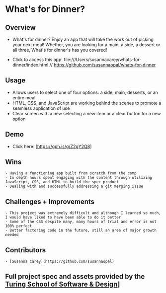 # What's for Dinner?

## Overview

- What's for dinner? Enjoy an app that will take the work out of picking your next meal! Whether, you are looking for a main, a side, a dessert or all three, What's for dinner's has you covered!

- Click to access this app: file:///Users/susannacarey/whats-for-dinner/index.html // https://github.com/susannaopal/whats-for-dinner

## Usage

  - Allows users to select one of four options: a side, main, desserts, or an entire meal
  - HTML, CSS, and JavaScript are working behind the scenes to promote a seamless application of use
  - Clear screen with a new selecting a new item or a clear button for a new option

## Demo

  - Click here: [https://gph.is/g/Z2gY2Q8]


## Wins

  	- Having a functioning app built from scratch from the comp
  	- In depth hours spent engaging with the content through utilizing JavaScript, CSS, and HTML to build the spec product
    - Dealing with and successfully addressing a git merging issue

## Challenges + Improvements
  	- This project was extremely difficult and although I learned so much, I would have liked to have been able to do it better
  	- Some of the CSS despite many, many hours of trial and error is not 100% perfect
    - Better factoring code in the future, still an area of major growth needed

## Contributors

    - [Susanna Carey](https://github.com/susannaopal)


## Full project spec and assets provided by the [Turing School of Software & Design](https://frontend.turing.edu/projects/module-1/dinner.html)]
